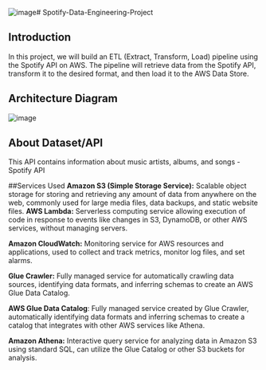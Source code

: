 ![image](https://github.com/kvempati95/Spotify-Data-Engineering-Project/assets/143650052/f66b5102-ddc4-4a3a-9d40-eeba9fe2900f)# Spotify-Data-Engineering-Project

## Introduction
In this project, we will build an ETL (Extract, Transform, Load) pipeline using the Spotify API on AWS. The pipeline will retrieve data from the Spotify API, transform it to the desired format, and then load it to the AWS Data Store.

## Architecture Diagram
![image](https://github.com/kvempati95/Spotify-Data-Engineering-Project/assets/143650052/2035babd-faef-4cf2-86ee-8dfb706007cb)

## About Dataset/API
This API contains information about music artists, albums, and songs - Spotify API

##Services Used
**Amazon S3 (Simple Storage Service):** Scalable object storage for storing and retrieving any amount of data from anywhere on the web, commonly used for large media files, data backups, and static website files.
**AWS Lambda:** Serverless computing service allowing execution of code in response to events like changes in S3, DynamoDB, or other AWS services, without managing servers.

**Amazon CloudWatch:** Monitoring service for AWS resources and applications, used to collect and track metrics, monitor log files, and set alarms.

**Glue Crawler:** Fully managed service for automatically crawling data sources, identifying data formats, and inferring schemas to create an AWS Glue Data Catalog.

**AWS Glue Data Catalog**: Fully managed service created by Glue Crawler, automatically identifying data formats and inferring schemas to create a catalog that integrates with other AWS services like Athena.

**Amazon Athena:** Interactive query service for analyzing data in Amazon S3 using standard SQL, can utilize the Glue Catalog or other S3 buckets for analysis.
